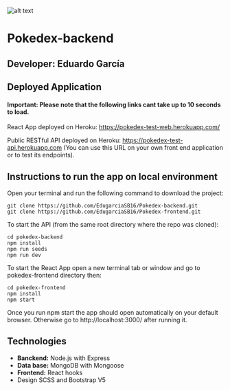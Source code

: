 ![alt text](https://cdn2.bulbagarden.net/upload/4/4b/Pok%C3%A9dex_logo.png)
# Pokedex-backend

## Developer: Eduardo García

## Deployed Application

#### Important: Please note that the following links cant take up to 10 seconds to load.
React App deployed on Heroku: https://pokedex-test-web.herokuapp.com/

Public RESTful API deployed on Heroku: https://pokedex-test-api.herokuapp.com (You can use this URL on your own front end application or to test its endpoints).

## Instructions to run the app on local environment
Open your terminal and run the following command to download the project:
  ```
  git clone https://github.com/EdugarciaSB16/Pokedex-backend.git
  git clone https://github.com/EdugarciaSB16/Pokedex-frontend.git
  ```
To start the API (from the same root directory where the repo was cloned):
  ```
  cd pokedex-backend
  npm install
  npm run seeds
  npm run dev
  ```
To start the React App open a new terminal tab or window and go to pokedex-frontend directory then:
  ```
  cd pokedex-frontend
  npm install
  npm start
  ```
Once you run npm start the app should open automatically on your default browser. Otherwise go to http://localhost:3000/ after running it.

## Technologies
- **Banckend:** Node.js with Express
- **Data base:** MongoDB with Mongoose
- **Frontend:** React hooks
- Design SCSS and Bootstrap V5

